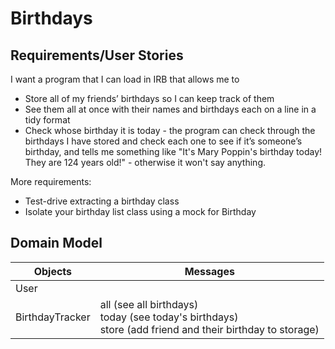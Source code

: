 # Birthdays

## Requirements/User Stories

I want a program that I can load in IRB that allows me to
- Store all of my friends’ birthdays so I can keep track of them
- See them all at once with their names and birthdays each on a line in a tidy format
- Check whose birthday it is today - the program can check through the birthdays I have stored and check each one to see if it’s someone’s birthday, and tells me something like "It's Mary Poppin's birthday today! They are 124 years old!" - otherwise it won't say anything.

More requirements:
- Test-drive extracting a birthday class
- Isolate your birthday list class using a mock for Birthday

## Domain Model

| Objects | Messages |
|---|---|
| User |  |
| BirthdayTracker | all (see all birthdays) <br> today (see today's birthdays) <br> store (add friend and their birthday to storage) |